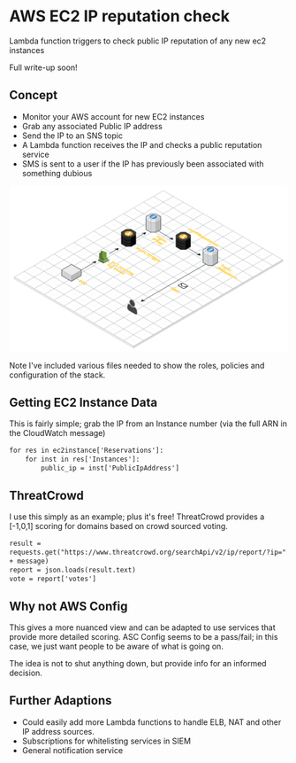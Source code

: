# AWS EC2 IP reputation check
Lambda function triggers to check public IP reputation of any new ec2 instances

Full write-up soon!

## Concept

* Monitor your AWS account for new EC2 instances
* Grab any associated Public IP address
* Send the IP to an SNS topic
* A Lambda function receives the IP and checks a public reputation service
* SMS is sent to a user if the IP has previously been associated with something dubious

![architecture](https://github.com/raoul361/AWS-ec2IPreputation/blob/master/Web%20App%20Reference%20Architecture.png)

Note I've included various files needed to show the roles, policies and configuration of the stack.

## Getting EC2 Instance Data

This is fairly simple; grab the IP from an Instance number (via the full ARN in the CloudWatch message)

```
for res in ec2instance['Reservations']:
    for inst in res['Instances']:
        public_ip = inst['PublicIpAddress']
```

## ThreatCrowd

I use this simply as an example; plus it's free! ThreatCrowd provides a [-1,0,1] scoring for domains based on crowd sourced voting.

```
result =  requests.get("https://www.threatcrowd.org/searchApi/v2/ip/report/?ip=" + message)
report = json.loads(result.text)
vote = report['votes']
```

## Why not AWS Config

This gives a more nuanced view and can be adapted to use services that provide more detailed scoring. ASC Config seems to be a pass/fail; in this case, we just want people to be aware of what is going on.

The idea is not to shut anything down, but provide info for an informed decision.


## Further Adaptions

* Could easily add more Lambda functions to handle ELB, NAT and other IP address sources.
* Subscriptions for whitelisting services in SIEM
* General notification service
